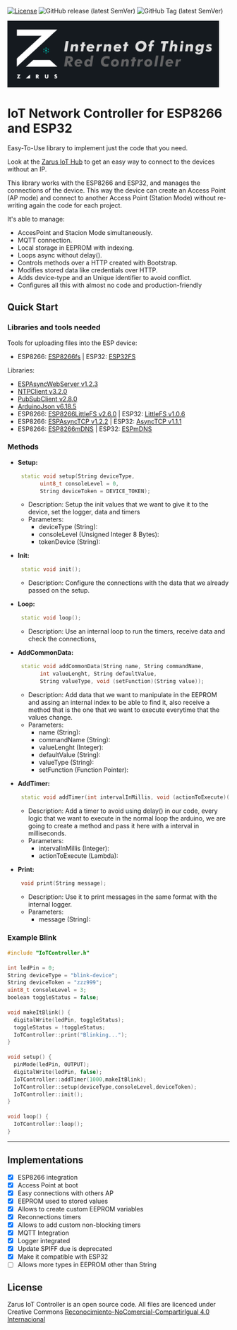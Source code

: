[![License](https://img.shields.io/badge/license-CC%20BY--NC--SA%204.0-green)](https://creativecommons.org/licenses/by-nc-sa/4.0/deed.es)
![GitHub release (latest SemVer)](https://img.shields.io/github/v/release/AndresDuran53/zarus-network-controller?sort=semver)
![GitHub Tag (latest SemVer)](https://img.shields.io/github/v/tag/AndresDuran53/zarus-network-controller?sort=semver)

<img  width="480" src="https://raw.githubusercontent.com/AndresDuran53/zarus-network-controller/master/iot_banner.png">

# IoT Network Controller for ESP8266 and ESP32
Easy-To-Use library to implement just the code that you need.

Look at the [Zarus IoT Hub](https://github.com/AndresDuran53/zarus-iot-app) to get an easy way to connect to the devices without an IP.

This library works with the ESP8266 and ESP32, and manages the connections of the device. This way the device can create an Access Point (AP mode) and connect to another Access Point (Station Mode) without re-writing again the code for each project.

It's able to manage:
* AccesPoint and Stacion Mode simultaneously.
* MQTT connection.
* Local storage in EEPROM with indexing.
* Loops async without delay().
* Controls methods over a HTTP created with Bootstrap.
* Modifies stored data like credentials over HTTP.
* Adds device-type and an Unique identifier to avoid conflict.
* Configures all this with almost no code and production-friendly

## Quick Start
### Libraries and tools needed
Tools for uploading files into the ESP device:
* ESP8266: [ESP8266fs](https://github.com/esp8266/arduino-esp8266fs-plugin/releases) | ESP32: [ESP32FS](https://github.com/me-no-dev/arduino-esp32fs-plugin/releases)

Libraries:
* [ESPAsyncWebServer v1.2.3](https://github.com/me-no-dev/ESPAsyncWebServer)
* [NTPClient v3.2.0](https://github.com/arduino-libraries/NTPClient)
* [PubSubClient v2.8.0](https://github.com/knolleary/pubsubclient)
* [ArduinoJson v6.18.5](https://arduinojson.org/?utm_source=meta&utm_medium=library.properties)
* ESP8266: [ESP8266LittleFS v2.6.0](https://github.com/esp8266/arduino-esp8266fs-plugin/) | ESP32: [LittleFS v1.0.6](https://github.com/lorol/LITTLEFS)
* ESP8266: [ESPAsyncTCP v1.2.2](https://github.com/me-no-dev/ESPAsyncTCP) | ESP32: [AsyncTCP v1.1.1](https://github.com/me-no-dev/AsyncTCP)
* ESP8266: [ESP8266mDNS](https://github.com/esp8266/Arduino/tree/master/libraries/ESP8266mDNS) | ESP32: [ESPmDNS](https://github.com/espressif/arduino-esp32)

### Methods

* **Setup:**
   ```C++
    static void setup(String deviceType,
          uint8_t consoleLevel = 0,
          String deviceToken = DEVICE_TOKEN);
    ```
  * Description:
  Setup the init values that we want to give it to the device, set the logger, data and timers
  * Parameters:
    * deviceType (String):
    * consoleLevel (Unsigned Integer 8 Bytes):
    * tokenDevice (String):

* **Init:**
   ```C++
    static void init();
    ```
  * Description:
  Configure the connections with the data that we already passed on the setup.

* **Loop:**
   ```C++
    static void loop();
    ```
  * Description:
  Use an internal loop to run the timers, receive data and check the connections,

* **AddCommonData:**
   ```C++
    static void addCommonData(String name, String commandName,
          int valueLenght, String defaultValue,
          String valueType, void (setFunction)(String value));
    ```
  * Description:
  Add data that we want to manipulate in the EEPROM and assing an internal index to be able to find it, also receive a method that is the one that we want to execute everytime that the values change.
  * Parameters:
    * name (String):
    * commandName (String):
    * valueLenght (Integer):
    * defaultValue (String):
    * valueType (String):
    * setFunction (Function Pointer):

* **AddTimer:**
   ```C++
    static void addTimer(int intervalInMillis, void (actionToExecute)());
    ```
  * Description:
  Add a timer to avoid using delay() in our code, every logic that we want to execute in the normal loop the arduino, we are going to create a method and pass it here with a interval in milliseconds.
  * Parameters:
    * intervalInMillis (Integer):
    * actionToExecute (Lambda):

* **Print:**
   ```C++
    void print(String message);
    ```
  * Description:
  Use it to print messages in the same format with the internal logger.
  * Parameters:
    * message (String):



### Example Blink

```C++
#include "IoTController.h"

int ledPin = 0;
String deviceType = "blink-device";
String deviceToken = "zzz999";
uint8_t consoleLevel = 3;
boolean toggleStatus = false;

void makeItBlink() {
  digitalWrite(ledPin, toggleStatus);
  toggleStatus = !toggleStatus;
  IoTController::print("Blinking...");
}

void setup() {
  pinMode(ledPin, OUTPUT);
  digitalWrite(ledPin, false);
  IoTController::addTimer(1000,makeItBlink);
  IoTController::setup(deviceType,consoleLevel,deviceToken);
  IoTController::init();
}

void loop() {
  IoTController::loop();
}
```

----

## Implementations
- [x] ESP8266 integration
- [x] Access Point at boot
- [x] Easy connections with others AP
- [x] EEPROM used to stored values
- [x] Allows to create custom EEPROM variables
- [x] Reconnections timers
- [x] Allows to add custom non-blocking timers
- [x] MQTT Integration
- [x] Logger integrated
- [x] Update SPIFF due is deprecated
- [x] Make it compatible with ESP32
- [ ] Allows more types in EEPROM other than String

## License
Zarus IoT Controller is an open source code. All files are licenced under Creative Commons [Reconocimiento-NoComercial-CompartirIgual 4.0 Internacional](https://creativecommons.org/licenses/by-nc-sa/4.0/deed.es)
